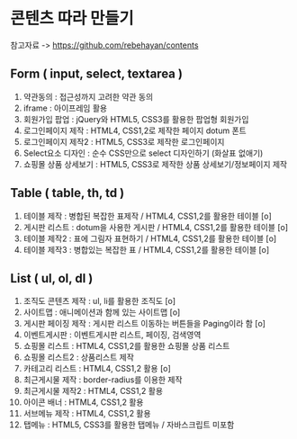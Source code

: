 # 콘텐츠 따라 만들기

참고자료 -> https://github.com/rebehayan/contents

## Form ( input, select, textarea )
1. 약관동의 : 접근성까지 고려한 약관 동의   
2. iframe : 아이프레임 활용   
3. 회원가입 팝업 : jQuery와 HTML5, CSS3를 활용한 팝업형 회원가입   
4. 로그인페이지 제작 : HTML4, CSS1,2로 제작한 페이지 dotum 폰트   
5. 로그인페이지 제작2 : HTML5, CSS3로 제작한 로그인페이지   
6. Select요소 디자인 : 순수 CSS만으로 select 디자인하기 (화살표 없애기)   
7. 쇼핑몰 상품 상세보기 : HTML5, CSS3로 제작한 상품 상세보기/정보페이지 제작   
   
## Table ( table, th, td )
1. 테이블 제작 : 병합된 복잡한 표제작 / HTML4, CSS1,2를 활용한 테이블   [o]
2. 게시판 리스트 : dotum을 사용한 게시판 / HTML4, CSS1,2를 활용한 테이블   [o] 
3. 테이블 제작2 : 표에 그림자 표현하기 / HTML4, CSS1,2를 활용한 테이블   [o]
4. 테이블 제작3 : 병합있는 복잡한 표 / HTML4, CSS1,2를 활용한 테이블   [o]
   
## List ( ul, ol, dl )
1. 조직도 콘텐츠 제작 : ul, li를 활용한 조직도   [o] 
2. 사이트맵 : 애니메이션과 함께 있는 사이트맵   [o]
3. 게시판 페이징 제작 : 게시판 리스트 이동하는 버튼들을 Paging이라 함  [o]  
4. 이벤트게시판 : 이벤트게시판 리스트, 페이징, 검색영역   
5. 쇼핑몰 리스트 : HTML4, CSS1,2를 활용한 쇼핑몰 상품 리스트   
6. 쇼핑몰 리스트2 : 상품리스트 제작    
7. 카테고리 리스트 : HTML4, CSS1,2 활용   [o]
8. 최근게시물 제작 : border-radius를 이용한 제작    
9. 최근게시물 제작2 : HTML4, CSS1,2 활용   
10. 아이콘 배너 : HTML4, CSS1,2 활용    
11. 서브메뉴 제작 : HTML4, CSS1,2 활용    
12. 탭메뉴 : HTML5, CSS3를 활용한 탭메뉴 / 자바스크립트 미포함     
   
